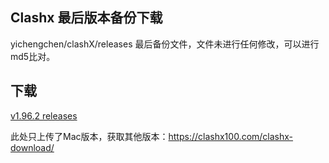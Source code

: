 ## Clashx 最后版本备份下载

yichengchen/clashX/releases  最后备份文件，文件未进行任何修改，可以进行md5比对。

## 下载

[v1.96.2 releases](https://github.com/clashbk/clashx/releases/tag/1.96.2)

此处只上传了Mac版本，获取其他版本：https://clashx100.com/clashx-download/
